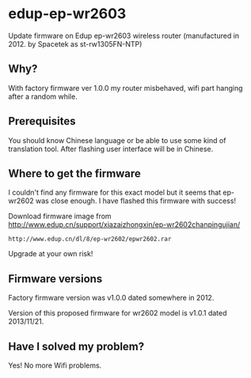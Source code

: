 # edup-ep-wr2603
Update firmware on Edup ep-wr2603 wireless router (manufactured in 2012. by Spacetek as st-rw1305FN-NTP)

## Why?
With factory firmware ver 1.0.0 my router misbehaved, wifi part hanging after a random while.

## Prerequisites

You should know Chinese language or be able to use some kind of translation tool. After flashing user interface will be in Chinese.

## Where to get the firmware

I couldn't find any firmware for this exact model but it seems that ep-wr2602 was close enough. I have flashed this firmware with success!

Download firmware image from http://www.edup.cn/support/xiazaizhongxin/ep-wr2602chanpingujian/

```
http://www.edup.cn/dl/8/ep-wr2602/epwr2602.rar
```

Upgrade at your own risk!

## Firmware versions

Factory firmware version was v1.0.0 dated somewhere in 2012.

Version of this proposed firmware for wr2602 model is v1.0.1 dated 2013/11/21.


## Have I solved my problem?

Yes! No more Wifi problems.

